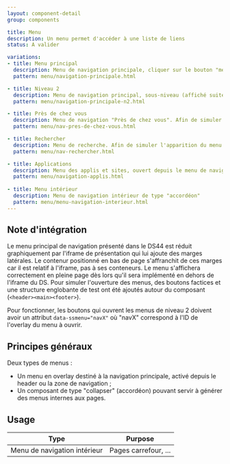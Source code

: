 ```yaml
---
layout: component-detail
group: components

title: Menu
description: Un menu permet d'accéder à une liste de liens
status: A valider

variations:
- title: Menu principal
  description: Menu de navigation principale, cliquer sur le bouton "menu" du header pour afficher le composant
  pattern: menu/navigation-principale.html

- title: Niveau 2
  description: Menu de navigation principal, sous-niveau (affiché suite à un clic sur un élément du premier niveau)
  pattern: menu/navigation-principale-n2.html

- title: Près de chez vous
  description: Menu de navigation "Près de chez vous". Afin de simuler l'apparition du menu dans le DS, deux surcharges de style ont été effectuées directement sur la section de l'overlay (opacité et positionnement à droite rectifiés). Ces surcharges ne doivent pas être reproduites dans l'intégration finale.
  pattern: menu/nav-pres-de-chez-vous.html

- title: Rechercher
  description: Menu de recherche. Afin de simuler l'apparition du menu dans le DS, deux surcharges de style ont été effectuées directement sur la section de l'overlay (opacité et positionnement à droite rectifiés). Ces surcharges ne doivent pas être reproduites dans l'intégration finale.
  pattern: menu/nav-rechercher.html

- title: Applications
  description: Menu des applis et sites, ouvert depuis le menu de navigation principal niveau 1 (sous les réseaux sociaux)
  pattern: menu/navigation-applis.html
  
- title: Menu intérieur
  description: Menu de navigation intérieur de type "accordéon"
  pattern: menu/menu-navigation-interieur.html
---
```


## Note d'intégration

Le menu principal de navigation présenté dans le DS44 est réduit graphiquement par l'iframe de présentation qui lui ajoute des marges latérales. Le contenur positionné en bas de page s'affranchit de ces marges car il est relatif à l'iframe, pas à ses conteneurs. Le menu s'affichera correctement en pleine page dès lors qu'il sera implémenté en dehors de l'iframe du DS.
Pour simuler l'ouverture des menus, des boutons factices et une structure englobante de test ont été ajoutés autour du composant (`<header><main><footer>`).

Pour fonctionner, les boutons qui ouvrent les menus de niveau 2 doivent avoir un attribut `data-ssmenu="navX"` où "navX" correspond à l'ID de l'overlay du menu à ouvrir.

## Principes généraux

Deux types de menus :

- Un menu en overlay destiné à la navigation principale, activé depuis le header ou la zone de navigation ;
- Un composant de type "collapser" (accordéon) pouvant servir à générer des menus internes aux pages.

## Usage

| Type              | Purpose                                                                          |
| ---------------   |----------------------------------------------------------------------------------|
| Menu de navigation intérieur| Pages carrefour, ...                     |